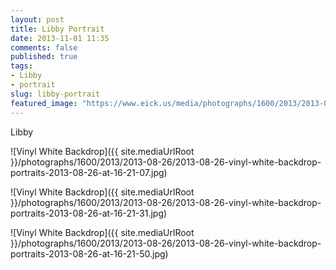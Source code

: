 ```yaml
---
layout: post
title: Libby Portrait
date: 2013-11-01 11:35
comments: false
published: true
tags:
- Libby
- portrait
slug: libby-portrait
featured_image: "https://www.eick.us/media/photographs/1600/2013/2013-08-26/2013-08-26-vinyl-white-backdrop-portraits-2013-08-26-at-16-21-07.jpg"
---
```

Libby

![Vinyl White Backdrop]({{ site.mediaUrlRoot }}/photographs/1600/2013/2013-08-26/2013-08-26-vinyl-white-backdrop-portraits-2013-08-26-at-16-21-07.jpg)

![Vinyl White Backdrop]({{ site.mediaUrlRoot }}/photographs/1600/2013/2013-08-26/2013-08-26-vinyl-white-backdrop-portraits-2013-08-26-at-16-21-31.jpg)

![Vinyl White Backdrop]({{ site.mediaUrlRoot }}/photographs/1600/2013/2013-08-26/2013-08-26-vinyl-white-backdrop-portraits-2013-08-26-at-16-21-50.jpg)
